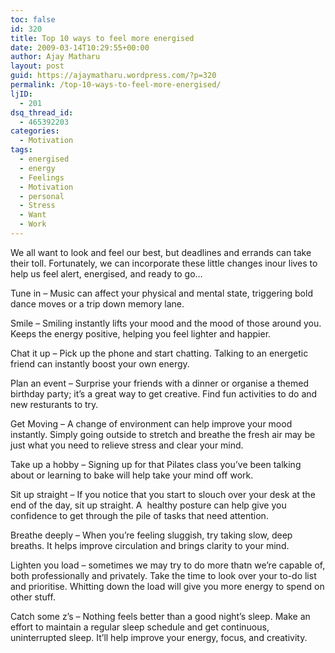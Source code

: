 ```yaml
---
toc: false
id: 320
title: Top 10 ways to feel more energised
date: 2009-03-14T10:29:55+00:00
author: Ajay Matharu
layout: post
guid: https://ajaymatharu.wordpress.com/?p=320
permalink: /top-10-ways-to-feel-more-energised/
ljID:
  - 201
dsq_thread_id:
  - 465392203
categories:
  - Motivation
tags:
  - energised
  - energy
  - Feelings
  - Motivation
  - personal
  - Stress
  - Want
  - Work
---
```

We all want to look and feel our best, but deadlines and errands can take their toll. Fortunately, we can incorporate these little changes inour lives to help us feel alert, energised, and ready to go&#8230;

Tune in &#8211; Music can affect your physical and mental state, triggering bold dance moves or a trip down memory lane.

Smile &#8211; Smiling instantly lifts your mood and the mood of those around you. Keeps the energy positive, helping you feel lighter and happier.

Chat it up &#8211; Pick up the phone and start chatting. Talking to an energetic friend can instantly boost your own energy.

Plan an event &#8211; Surprise your friends with a dinner or organise a themed birthday party; it&#8217;s a great way to get creative. Find fun activities to do and new resturants to try.

Get Moving &#8211; A change of environment can help improve your mood instantly. Simply going outside to stretch and breathe the fresh air may be just what you need to relieve stress and clear your mind.

Take up a hobby &#8211; Signing up for that Pilates class you&#8217;ve been talking about or learning to bake will help take your mind off work.

Sit up straight &#8211; If you notice that you start to slouch over your desk at the end of the day, sit up straight. A  healthy posture can help give you confidence to get through the pile of tasks that need attention.

Breathe deeply &#8211; When you&#8217;re feeling sluggish, try taking slow, deep breaths. It helps improve circulation and brings clarity to your mind.

Lighten you load &#8211; sometimes we may try to do more thatn we&#8217;re capable of, both professionally and privately. Take the time to look over your to-do list and prioritise. Whitting down the load will give you more energy to spend on other stuff.

Catch some z&#8217;s &#8211; Nothing feels better than a good night&#8217;s sleep. Make an effort to maintain a regular sleep schedule and get continuous, uninterrupted sleep. It&#8217;ll help improve your energy, focus, and creativity.
